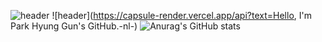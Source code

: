 ![header](https://capsule-render.vercel.app/api?type=slice)
![header](https://capsule-render.vercel.app/api?text=Hello, I'm Park Hyung Gun's GitHub.-nl-)
![Anurag's GitHub stats](https://github-readme-stats.vercel.app/api?username=Hyung-Gunny&show_icons=true&theme=radical)
